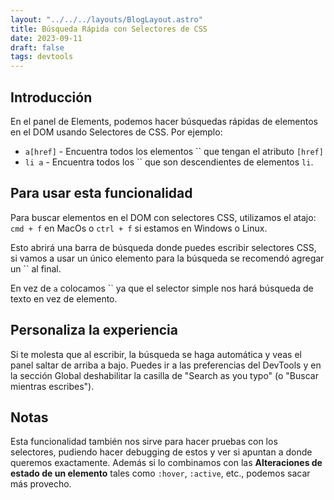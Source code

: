 ```yaml
---
layout: "../../../layouts/BlogLayout.astro"
title: Búsqueda Rápida con Selectores de CSS
date: 2023-09-11
draft: false
tags: devtools
---
```


## Introducción

En el panel de Elements, podemos hacer búsquedas rápidas de elementos en el DOM usando Selectores de CSS. Por ejemplo:

- `a[href]` - Encuentra todos los elementos `` que tengan el atributo `[href]`
- `li a` - Encuentra todos los `` que son descendientes de elementos `li`.

## Para usar esta funcionalidad

Para buscar elementos en el DOM con selectores CSS, utilizamos el atajo: `cmd + f` en MacOs o `ctrl + f` si estamos en Windows o Linux.

Esto abrirá una barra de búsqueda donde puedes escribir selectores CSS, si vamos a usar un único elemento para la búsqueda se recomendó agregar un `` al final. 

En vez de `a` colocamos `` ya que el selector simple nos hará búsqueda de texto en vez de elemento.

## Personaliza la experiencia

Si te molesta que al escribir, la búsqueda se haga automática y veas el panel saltar de arriba a bajo. Puedes ir a las preferencias del DevTools y en la sección Global deshabilitar la casilla de "Search as you typo" (o "Buscar mientras escribes").

## Notas

Esta funcionalidad también nos sirve para hacer pruebas con los selectores, pudiendo hacer debugging de estos y ver si apuntan a donde queremos exactamente. Además si lo combinamos con las **Alteraciones de estado de un elemento** tales como `:hover`, `:active`, etc., podemos sacar más provecho.